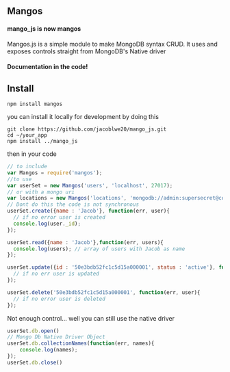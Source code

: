 ## Mangos

#### mango_js is now mangos

Mangos.js is a simple module to make MongoDB syntax CRUD. It uses and exposes controls straight from MongoDB's Native driver

#### Documentation in the code!

## Install

```shell
npm install mangos
```
you can install it locally for development by doing this

```shell
git clone https://github.com/jacoblwe20/mango_js.git
cd ~/your_app
npm install ../mango_js
```

then in your code

```javascript
// to include
var Mangos = require('mangos');
//to use
var userSet = new Mangos('users', 'localhost', 27017);
// or with a mongo uri
var locations = new Mangos('locations', 'mongodb://admin:supersecret@cooldbs.io/yourdb');
// Dont do this the code is not synchronous
userSet.create({name : 'Jacob'}, function(err, user){
  // if no error user is created
  console.log(user._id);
});

userSet.read({name : 'Jacob'},function(err, users){
  console.log(users); // array of users with Jacob as name
});

userSet.update({id : '50e3bdb52fc1c5d15a000001', status : 'active'}, function(err, user){
  // if no err user is updated
});

userSet.delete('50e3bdb52fc1c5d15a000001', function(err, user){
  // if no error user is deleted
});

```

Not enough control... well you can still use the native driver

```javascript
userSet.db.open()
// Mongo Db Native Driver Object
userSet.db.collectionNames(function(err, names){
	console.log(names);
});
userSet.db.close()
```

